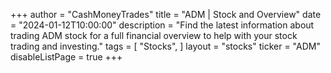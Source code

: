 +++
author = "CashMoneyTrades"
title = "ADM | Stock and Overview"
date = "2024-01-12T10:00:00"
description = "Find the latest information about trading ADM stock for a full financial overview to help with your stock trading and investing."
tags = [
   "Stocks",
]
layout = "stocks"
ticker = "ADM"
disableListPage = true
+++
